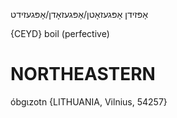 אָפּזידן
אָפּגעזאָטן/אָפּגעזאָדן/אָפּגעזידט

{CEYD}
boil (perfective)

NORTHEASTERN
==============

óbgɩzotn {LITHUANIA, Vilnius, 54257}